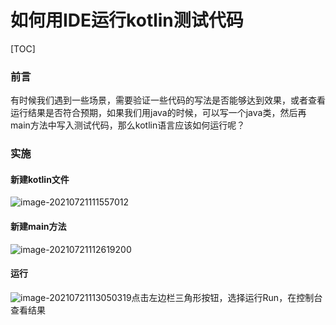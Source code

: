 # 如何用IDE运行kotlin测试代码

[TOC]

### 前言

有时候我们遇到一些场景，需要验证一些代码的写法是否能够达到效果，或者查看运行结果是否符合预期，如果我们用java的时候，可以写一个java类，然后再main方法中写入测试代码，那么kotlin语言应该如何运行呢？

### 实施

#### 新建kotlin文件

![image-20210721111557012](https://gitee.com/moonsky/image-bed/raw/master/image-20210721111557012.png)

#### 新建main方法

![image-20210721112619200](https://gitee.com/moonsky/image-bed/raw/master/image-20210721112619200.png)

#### 运行

![image-20210721113050319](https://gitee.com/moonsky/image-bed/raw/master/image-20210721113050319.png)点击左边栏三角形按钮，选择运行Run，在控制台查看结果

